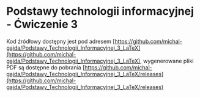 # Podstawy technologii informacyjnej - Ćwiczenie 3

Kod źródłowy dostępny jest pod adresem [https://github.com/michal-gajda/Podstawy_Technologii_Informacyjnej_3_LaTeX](https://github.com/michal-gajda/Podstawy_Technologii_Informacyjnej_3_LaTeX), wygenerowane pliki PDF są dostępne do pobrania [https://github.com/michal-gajda/Podstawy_Technologii_Informacyjnej_3_LaTeX/releases](https://github.com/michal-gajda/Podstawy_Technologii_Informacyjnej_3_LaTeX/releases)